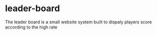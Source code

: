 # leader-board
The leader board is a small website system built to dispaly players score according to the high rate
